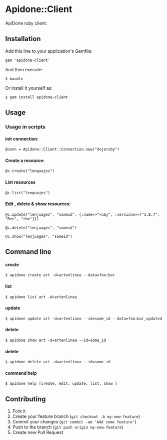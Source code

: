 # Apidone::Client

ApiDone ruby client.

## Installation

Add this line to your application's Gemfile:

    gem 'apidone-client'

And then execute:

    $ bundle

Or install it yourself as:

    $ gem install apidone-client

## Usage

### Usage in scripts
  
#### init connection:
  
    @conn = Apidone::Client::Connection.new("dojoruby")

#### Create a resource:  
  
    @c.create("lenguajes")
  
#### List resources
  
    @c.list("lenguajes")
  
#### Edit , delete & show resources:

    @c.update("lenjuages", "someid", {:name=>"ruby", :versions=>["1.8.7", "Ree", "rbx"]})
  
    @c.delete("lenjuages", "someid")
  
    @c.show("lenjuages", "someid")
    
## Command line

#### create

    $ apidone create art -d=artenlinea --data=foo:bar
    
#### list

    $ apidone list art -d=artenlinea
    
#### update

    $ apidone update art -d=artenlinea --id=some_id --data=foo:bar_updated
    
#### delete

    $ apidone show art -d=artenlinea --id=some_id

#### delete

    $ apidone delete art -d=artenlinea --id=some_id


#### command help

    $ apidone help [create, edit, update, list, show ]
  

## Contributing

1. Fork it
2. Create your feature branch (`git checkout -b my-new-feature`)
3. Commit your changes (`git commit -am 'Add some feature'`)
4. Push to the branch (`git push origin my-new-feature`)
5. Create new Pull Request
